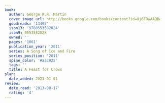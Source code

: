 ```yaml
---
book:
  author: George R.R. Martin
  cover_image_url: http://books.google.com/books/content?id=Uj6FDwAAQBAJ&printsec=frontcover&img=1&zoom=1&edge=curl&source=gbs_api
  goodreads: '13497'
  isbn13: '9780553582024'
  isbn9: 055358202X
  owned: ''
  pages: '1061'
  publication_year: '2011'
  series: A Song of Ice and Fire
  series_position: '2011'
  spine_color: '#aa3925'
  tags: ''
  title: A Feast for Crows
plan:
  date_added: 2023-01-01
review:
  date_read: '2013-08-17'
  rating: '4'
---
```

